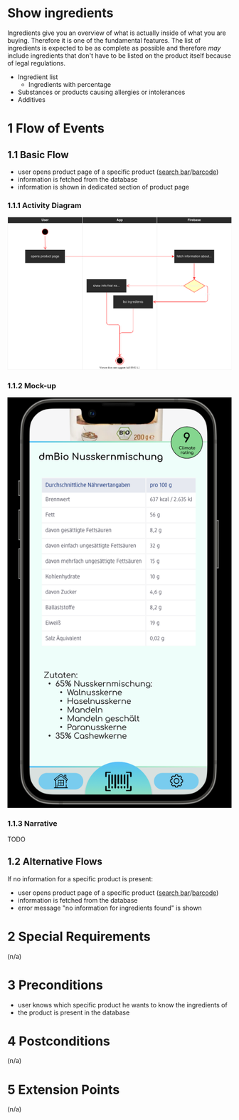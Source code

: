 # Show ingredients
Ingredients give you an overview of what is actually inside of what you are buying. Therefore it is one of the fundamental features. The list of ingredients is expected to be as complete as possible and therefore *may* include ingredients that don't have to be listed on the product itself because of legal regulations.

- Ingredient list 
  - Ingredients with percentage
- Substances or products causing allergies or intolerances
- Additives

# 1 Flow of Events
## 1.1 Basic Flow
- user opens product page of a specific product ([search bar](./UC1_Searchbar.md)/[barcode](./UC4_Scanner.md))
- information is fetched from the database
- information is shown in dedicated section of product page

### 1.1.1 Activity Diagram
![Activity Diagram](../resources/UC2_Ingredients.drawio.svg)

### 1.1.2 Mock-up
![Ingredients Screenshot](../resources/Real_ingredients.png)

### 1.1.3 Narrative
TODO

## 1.2 Alternative Flows
If no information for a specific product is present:
- user opens product page of a specific product ([search bar](./UC1_Searchbar.md)/[barcode](./UC4_Scanner.md))
- information is fetched from the database
- error message "no information for ingredients found" is shown

# 2 Special Requirements
(n/a)

# 3 Preconditions
- user knows which specific product he wants to know the ingredients of
- the product is present in the database

# 4 Postconditions
(n/a)
 
# 5 Extension Points
(n/a)
